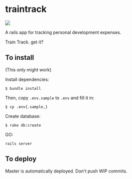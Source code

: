 # traintrack

![](http://i.giphy.com/pkKfX8NzvSW88.gif)

A rails app for tracking personal development expenses.

Train Track. get it?

## To install

(This only might work)

Install dependencies:

```
$ bundle install
```

Then, copy `.env.sample` to `.env` and fill it in:

```
$ cp .env{.sample,}
```

Create database:

```
$ rake db:create
```

GO:

```
rails server
```

## To deploy

Master is automatically deployed. Don't push WIP commits.
